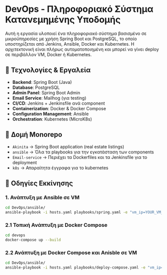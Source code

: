 # DevOps - Πληροφοριακό Σύστημα Κατανεμημένης Υποδομής

Αυτή η εργασία υλοποιεί ένα πληροφοριακό σύστημα βασισμένο σε μικροϋπηρεσίες με χρήση Spring Boot και PostgreSQL, το οποίο υποστηρίζεται από Jenkins, Ansible, Docker και Kubernetes. Η αρχιτεκτονική είναι πλήρως αυτοματοποιημένη και μπορεί να γίνει deploy σε περιβάλλον VM, Docker ή Kubernetes.

## 🔧 Τεχνολογίες & Εργαλεία

- **Backend**: Spring Boot (Java)
- **Database**: PostgreSQL
- **Admin Panel**: Spring Boot Admin
- **Email Service**: Mailhog (για testing)
- **CI/CD**: Jenkins + Jenkinsfile ανά component
- **Containerization**: Docker & Docker Compose
- **Configuration Management**: Ansible
- **Orchestration**: Kubernetes (MicroK8s)

## 📁 Δομή Monorepo

- `Akinita` → Spring Boot application (real estate listings)
- `ansible` → Όλα τα playbooks για την εγκατάσταση των components
- `Email-service` → Περιέχει τα Dockerfiles και τα Jenkinsfile για το deployment
- `k8s` → Απαραίτητα έγγραφα για το kubernetes

## 🚀 Οδηγίες Εκκίνησης

### 1. Ανάπτυξη με Ansible σε VM
```bash
cd DevOps/ansible/
ansible-playbook -i hosts.yaml playbooks/spring.yaml -e "vm_ip=YOUR_VM_IP"
```

### 2.1 Τοπική Ανάπτυξη με Docker Compose

```bash
cd devops
docker-compose up --build
```

### 2.2 Ανάπτυξη με Docker Compose και Anisble σε VM
```bash
cd DevOps/ansible/
ansible-playbook -i hosts.yaml playbooks/deploy-compose.yaml -e "vm_ip=YOUR_VM_IP"
```
